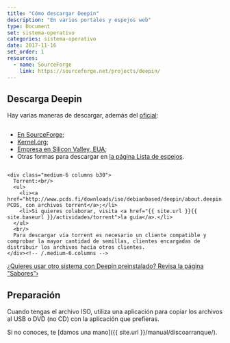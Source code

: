 ```yaml
---
title: "Cómo descargar Deepin"
description: "En varios portales y espejos web"
type: Document
set: sistema-operativo
categories: sistema-operativo
date: 2017-11-16
set_order: 1
resources:
  - name: SourceForge
    link: https://sourceforge.net/projects/deepin/
---
```


## Descarga Deepin

Hay varias maneras de descargar, además del [oficial](https://www.deepin.org/en/download/):

<div class="row t60">
    <div class="medium-6 columns b30">
      <ul>
        <li><a href="https://sourceforge.net/projects/deepin/">En SourceForge</a>;</li>
        <li><a href="http://mirrors.kernel.org/deepin-cd/">Kernel.org</a>;</li>
        <li><a href="http://mirror1.sjc02.svwh.net/deepin-cd/">Empresa en Silicon Valley, EUA</a>;</li>
        <li> Otras formas para descargar en <a href="{{ site.url }}{{ site.baseurl }}/tips/mirrorcd/">la página Lista de espejos</a>.</li>
      </ul>
    </div><!-- /.medium-6.columns -->

    <div class="medium-6 columns b30">
      Torrent:<br/>
      <ul>
        <li><a href="http://www.pcds.fi/downloads/iso/debianbased/deepin/about.deepin.debian.html">En PCDS, con archivos torrent</a>;</li>
        <li>Si quieres colaborar, visita <a href="{{ site.url }}{{ site.baseurl }}/actividades/torrent">la guía</a>.</li>
      </ul>
      <br/>
      Para descargar vía torrent es necesario un cliente compatible y comprobar la mayor cantidad de semillas, clientes encargadas de distribuir los archivos hacia otros clientes.
    </div><!-- /.medium-6.columns -->
</div><!-- /.row -->

<a class="radius button small" href="{{ site.url }}{{ site.baseurl }}/manual/sabores/">¿Quieres usar otro sistema con Deepin preinstalado? Revisa la página "Sabores"›</a>

## Preparación

Cuando tengas el archivo ISO, utiliza una aplicación para copiar los archivos al USB o DVD (no CD) con la aplicación que prefieras.

Si no conoces, te [damos una mano]({{ site.url }}/manual/discoarranque/).
